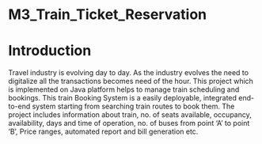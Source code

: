 # M3_Train_Ticket_Reservation 

# Introduction 

Travel industry is evolving day to day. As the industry evolves the need to digitalize all the transactions becomes need of the hour. This project which is implemented on Java platform helps to manage train scheduling and bookings. This train Booking System is a easily deployable, integrated end-to-end system starting from searching train routes to book them. The project includes information about train, no. of seats available, occupancy, availability, days and time of operation, no. of buses  from point ‘A’ to point ‘B’, Price ranges, automated report and bill generation etc.



